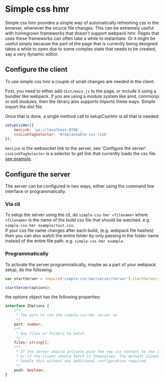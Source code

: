 # Simple css hmr
Simple css hmr provides a simple way of automatically refreshing css in the 
browser, whenever the source file changes. This can be extremely useful with 
homegrown frameworks that doesn't support webpack hmr. Pages that uses these 
frameworks can often take a while to instantiate. Or it might be useful simply 
because the part of the page that is currently being designed takes a while to
open due to some complex state that needs to be created, say a very dynamic 
editor. 

## Configure the client
To use simple css hmr a couple of small changes are needed in the client. 

First, you need to either add `dist/main.js` to the page, or include it
using a bundler like webpack. If you are using a module system like amd, 
commonjs or es6 modules, then the library also supports imports these ways. 
Simple import the dist file. 

Once that is done, a single method call to setupCssHmr is all that is needed:
```js
setupCssHmr({
    hmrLink: 'ws://localhost:8796',
    cssLinkTagSelector: '#replaceable-css-link'
});
```
`hmrLink` is the websocket link to the server, see 'Configure the server'.  
`cssLinkTagSelector` is a selector to get  link that currently loads the 
css file. [see example](example/index.html). 

## Configure the server
The server can be configured in two ways, either using the command line 
interface or programmatically. 

### Via cli
To setup the server using the cli, do `simple-css-hmr <filename>` where 
`<filename>` is the name of the build css file that should be watched. 
e.g. `simple-css-hmr example/text.css`.  
If your css file name changes after each build, (e.g. webpack file hashes)
then you can also watch the entire folder by only passing in the folder name
instead of the entire file path. e.g. `simple-css-hmr example`. 

### Programmatically
To activate the server programmatically, maybe as a part of your webpack 
setup, do the following:
```js
var startServer = require('simple-css-hmr/server/server').startServer;

startServer(options);
```
the options object has the following properties:

```ts
interface IOptions {
    /**
     * The port to run the simple-css-hmr server on
     */
    port: number;
    /**
     * Any files or folders to watch
     */
    files: string[];
    /**
     * If the server should actively push the new css content to the client
     * or if the client should fetch it themselves. The default client will dynamically
     * handle this without any additional configuration required.
     */
    push: boolean;
}
```